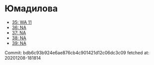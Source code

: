 # Юмадилова
- [35: WA 11](35.md)
- [36: NA](36.md)
- [37: NA](37.md)
- [38: NA](38.md)
- [39: NA](39.md)

Commit: bdb6c93b924e6ae876cb4c901421d12c06dc3c09
 fetched at: 20201208-181814
